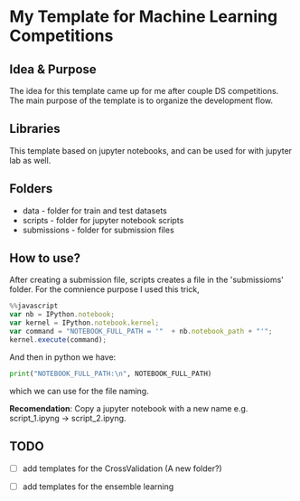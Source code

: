 # My Template for Machine Learning Competitions




## Idea & Purpose 
The idea for this template came up for me after couple DS competitions. The main purpose of the template is to organize the development flow. 

## Libraries
This template based on jupyter notebooks, and can be used for with jupyter lab as well. 

## Folders 
 * data  - folder for train and test datasets
 * scripts - folder for jupyter notebook scripts
 * submissions - folder for submission files 

## How to use?
After creating a submission file, scripts creates a file in the 'submissioms' folder. For the comnience purpose I used this trick, 

```javascript
%%javascript
var nb = IPython.notebook;
var kernel = IPython.notebook.kernel;
var command = "NOTEBOOK_FULL_PATH = '"  + nb.notebook_path + "'";
kernel.execute(command);
```

And then in python we have:
```python
print("NOTEBOOK_FULL_PATH:\n", NOTEBOOK_FULL_PATH)
```
which we can use for the file naming.

**Recomendation**: 
Copy a jupyter notebook with a new name e.g. script_1.ipyng -> script_2.ipyng. 


## TODO
- [ ] add templates for the CrossValidation (A new folder?)
- [ ] add templates for the ensemble learning 


